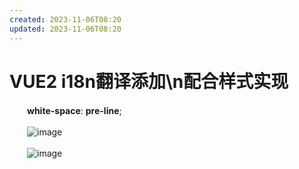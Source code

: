 ```yaml
---
created: 2023-11-06T08:20
updated: 2023-11-06T08:20
---
```

# VUE2 i18n翻译添加\n配合样式实现

　　**white-space**: **pre-line**;

　　​![image](image-20230713184819-2zhv1jp.png)​

　　​![image](image-20230713184833-8djjuaw.png)​

　　‍
